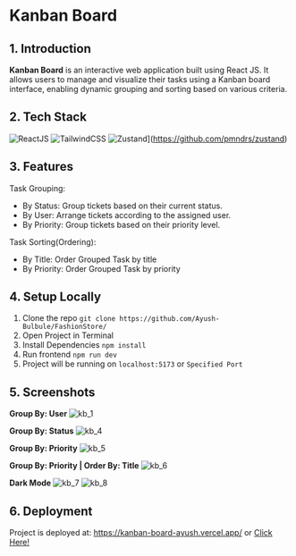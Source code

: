 # Kanban Board 

## 1. Introduction

**Kanban Board** is an interactive web application built using React JS. It allows users to manage and visualize their tasks using a Kanban board interface, enabling dynamic grouping and sorting based on various criteria.

## 2. Tech Stack
![ReactJS](https://img.shields.io/badge/React-20232A?style=for-the-badge&logo=react&logoColor=61DAFB)
![TailwindCSS](https://img.shields.io/badge/Tailwind_CSS-38B2AC?style=for-the-badge&logo=tailwind-css&logoColor=white)
![Zustand](https://img.shields.io/badge/Zustand-%20-brightgreen)](https://github.com/pmndrs/zustand)

## 3. Features

Task Grouping:
 - By Status: Group tickets based on their current status.
 - By User: Arrange tickets according to the assigned user.
 - By Priority: Group tickets based on their priority level.
    
Task Sorting(Ordering):
  - By Title: Order Grouped Task by title
  - By Priority: Order Grouped Task by priority

## 4. Setup Locally

1. Clone the repo `git clone https://github.com/Ayush-Bulbule/FashionStore/`
2. Open Project in Terminal 
3. Install Dependencies `npm install`
3. Run frontend `npm run dev`
4. Project will be running on `localhost:5173` or `Specified Port`

## 5. Screenshots
**Group By: User**
![kb_1](https://github.com/Ayush-Bulbule/kanban-board/assets/69710917/6babdc81-9f9f-432f-95bc-1133223444c6)

**Group By: Status**
![kb_4](https://github.com/Ayush-Bulbule/kanban-board/assets/69710917/155e620c-fba6-4d76-bd61-ec3dbb97641e)

**Group By: Priority**
![kb_5](https://github.com/Ayush-Bulbule/kanban-board/assets/69710917/927de74e-936b-4417-b97d-45b3bf300946)

**Group By: Priority | Order By: Title**
![kb_6](https://github.com/Ayush-Bulbule/kanban-board/assets/69710917/5105c63b-7b9f-41bb-9900-6b4e5706c296)

**Dark Mode**
![kb_7](https://github.com/Ayush-Bulbule/kanban-board/assets/69710917/68e5b6a1-4ec4-4599-865e-91d7241d5184)
![kb_8](https://github.com/Ayush-Bulbule/kanban-board/assets/69710917/3a0c258e-cbe2-4180-876d-72a0887eced3)

## 6. Deployment
Project is deployed at: https://kanban-board-ayush.vercel.app/ or [Click Here!](https://kanban-board-ayush.vercel.app/)
